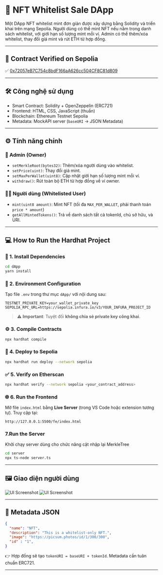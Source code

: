 # 🎨 NFT Whitelist Sale DApp

Một DApp NFT whitelist mint đơn giản được xây dựng bằng Solidity và triển khai trên mạng Sepolia. Người dùng có thể mint NFT nếu nằm trong danh sách whitelist, với giới hạn số lượng mint mỗi ví. Admin có thể thêm/xóa whitelist, thay đổi giá mint và rút ETH từ hợp đồng.

---

## 🔗 Contract Verified on Sepolia

✅ [0x72057eB7C754c8bdF166aA626cc504CF8C81d809](https://sepolia.etherscan.io/address/0x72057eB7C754c8bdF166aA626cc504CF8C81d809#code)

---

## 🛠️ Công nghệ sử dụng

- Smart Contract: Solidity + OpenZeppelin (ERC721)
- Frontend: HTML, CSS, JavaScript (thuần)
- Blockchain: Ethereum Testnet Sepolia
- Metadata: MockAPI server (`baseURI` → JSON Metadata)

---

## ⚙️ Tính năng chính

### 👑 Admin (Owner)
- `setMerkleRoot(bytes32)`: Thêm/xóa người dùng vào whitelist.
- `setPrice(uint)`: Thay đổi giá mint.
- `setMaxPerWallet(uint8)`: Cập nhật giới hạn số lượng mint mỗi ví.
- `withdraw()`: Rút toàn bộ ETH từ hợp đồng về ví owner.

### 🧑‍🎨 Người dùng (Whitelisted User)
- `mint(uint8 amount)`: Mint NFT (tối đa `MAX_PER_WALLET`, phải thanh toán `price * amount`)
- `getAllMintedTokens()`: Trả về danh sách tất cả tokenId, chủ sở hữu, và URI.

---

## 💻 How to Run the Hardhat Project

### 🔧 1. Install Dependencies

```bash
cd dApp
yarn install
````

### 🔐 2. Environment Configuration

Tạo file `.env` trong thư mục `dApp/` với nội dung sau:

```env
TESTNET_PRIVATE_KEY=your_wallet_private_key
SEPOLIA_RPC_URL=https://sepolia.infura.io/v3/YOUR_INFURA_PROJECT_ID
```

> ⚠️ **Important**: Tuyệt đối **không chia sẻ private key công khai**.

### ⚙️ 3. Compile Contracts

```bash
npx hardhat compile
```

### 🚀 4. Deploy to Sepolia

```bash
npx hardhat run deploy --network sepolia
```

### ✅ 5. Verify on Etherscan

```bash
npx hardhat verify --network sepolia <your_contract_address>
```

### 🌐 6. Run the Frontend

Mở file `index.html` bằng **Live Server** (trong VS Code hoặc extension tương tự). Truy cập tại:

```
http://127.0.0.1:5500/fe/index.html
```

### 7.Run the Server

Khởi chạy server dùng cho chức năng cật nhập lại MerkleTree

```bash
cd server
npx ts-node server.ts
````

---

## 🖼️ Giao diện người dùng

![UI Screenshot](./image/image1.png)
![UI Screenshot](./image/image2.png)

---

## 🧾 Metadata JSON

```json
{
  "name": "NFT",
  "description": "This is a whitelist-only NFT.",
  "image": "https://picsum.photos/id/1/300/300",
  "id" : "1",
}
```

👉 Hợp đồng sẽ tạo `tokenURI = baseURI + tokenId`. Metadata cần tuân chuẩn ERC721.

---
